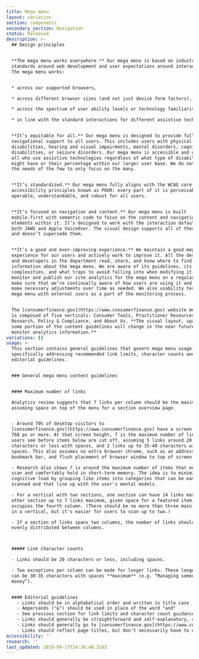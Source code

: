 ```yaml
---
title: Mega menu
layout: variation
section: components
secondary_section: Navigation
status: Released
description: >-
  ## Design principles


  **The mega menu works everywhere.** Our mega menu is based on industry
  standards around web development and user expectations around interactions.
  The mega menu works:


  * across our supported browsers,

  * across different browser sizes (and not just device form factors),

  * across the spectrum of user ability levels or technology familiarity, and

  * in line with the standard interactions for different assistive techniques.


  **It’s equitable for all.** Our mega menu is designed to provide full
  navigational support to all users. This includes users with physical
  disabilities, hearing and visual impairments, mental disorders, cognitive
  disabilities, or seizure disorders. Our mega menu is accessible and usable by
  all who use assistive technologies regardless of what type of disability they
  might have or their percentage within our larger user base. We do not ignore
  the needs of the few to only focus on the many.


  **It’s standardized.** Our mega menu fully aligns with the WCAG core
  accessibility principles known as POUR: every part of it is perceivable,
  operable, understandable, and robust for all users.


  **It’s focused on navigation and content.** Our mega menu is built
  mobile-first with semantic code to focus on the content and navigation
  elements within it. It’s designed to work with the interaction defaults of
  both JAWS and Apple VoiceOver. The visual design supports all of these factors
  and doesn’t supersede them.


  **It’s a good and ever-improving experience.** We maintain a good mega menu
  experience for our users and actively work to improve it. All the designers
  and developers in the department read, share, and know where to find basic
  information about the mega menu. We are aware of its guidelines, its
  complexities, and what traps to avoid falling into when modifying it. We
  monitor and publish our site analytics for the mega menu on a regular basis to
  make sure that we’re continually aware of how users are using it and able to
  make necessary adjustments over time as needed. We also usability test the
  mega menu with external users as a part of the monitoring process.


  The [consumerfinance.gov](https://www.consumerfinance.gov) website mega menu
  is composed of five verticals: Consumer Tools, Practitioner Resources, Data &
  Research, Policy & Compliance, and About Us. **The visual layout, spacing, and
  some portion of the content guidelines will change in the near future, as we
  monitor analytics information.**
variations: []
usage: >-
  This section contains general guidelines that govern mega menu usage,
  specifically addressing recommended link limits, character counts and
  editorial guidelines.


  ### General mega menu content guidelines


  #### Maximum number of links

  Analytics review suggests that 7 links per column should be the maximum,
  assuming space on top of the menu for a section overview page.


  - Around 70% of desktop visitors to
  [consumerfinance.gov](https://www.consumerfinance.gov) have a screen height of
  768 px or more. At that screen height, 7 is the maximum number of links that
  users see before items below are cut off, assuming 5 links around 20
  characters or less with spaces, and 2 links up to 35-40 characters with
  spaces. This also assumes no extra browser chrome, such as an address or
  bookmark bar, and flush placement of browser window to top of screen.

  - Research also shows 7 is around the maximum number of items that one can
  scan and comfortably hold in short-term memory. The idea is to minimize
  cognitive load by grouping like items into categories that can be easily
  scanned and that line up with the user's mental models.

  - For a vertical with two sections, one section can have 14 links maximum, the
  other section up to 7 links maximum, given space for a featured item, which
  occupies the fourth column. (There should be no more than three main sections
  in a vertical, but it's easier for users to scan up to two.)

  - If a section of links spans two columns, the number of links should be
  evenly distributed between columns.



  ##### Link character counts

  - Links should be 20 characters or less, including spaces.

  - Two exceptions per column can be made for longer links. These longer links
  can be 30-35 characters with spaces **maximum** (e.g. “Managing someone else’s
  money”).


  #### Editorial guidelines
    - Links should be in alphabetical order and written in title case
    - Ampersands ("&") should be used in place of the word "and"
    - See previous section for link limits and character count guidance
    - Links should generally be straightforward and self-explanatory, avoiding jargon or brand names that might be difficult for users to understand
    - Links should generally go to [consumerfinance.gov](https://www.consumerfinance.gov) pages only
    - Links should reflect page titles, but don't necessarily have to duplicate them verbatim
accessibility: ''
research: ''
last_updated: 2019-09-17T14:36:40.318Z
---
```


